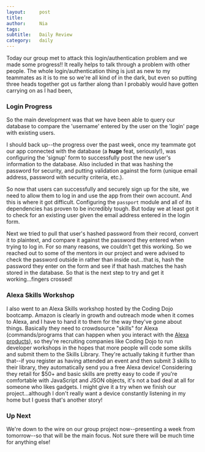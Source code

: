 ```yaml
---
layout:     post
title:      
author:     Nia
tags: 		  
subtitle:  	Daily Review
category:   daily
---
```


Today our group met to attack this login/authentication problem and we made some progress!! It really helps to talk through a problem with other people. The whole login/authentication thing is just as new to my teammates as it is to me so we're all kind of in the dark, but even so putting three heads together got us farther along than I probably would have gotten carrying on as I had been,

### Login Progress

So the main development was that we have been able to query our database to compare the 'username' entered by the user on the 'login' page with existing users.

I should back up--the progress over the past week, once my teammate got our app connected with the database (a **huge** feat, seriously!), was configuring the 'signup' form to successfully post the new user's information to the database. Also included in that was hashing the password for security, and putting validation against the form (unique email address, password with security criteria, etc.).

So now that users can successfully and securely sign up for the site, we need to allow them to log in and use the app from their own account. And this is where it got difficult. Configuring the `passport` module and all of its dependencies has proven to be incredibly tough. But today we at least got it to check for an existing user given the email address entered in the login form.

Next we tried to pull that user's hashed password from their record, convert it to plaintext, and compare it against the password they entered when trying to log in. For so many reasons, we couldn't get this working. So we reached out to some of the mentors in our project and were advised to check the password outside in rather than inside out...that is, hash the password they enter on the form and see if that hash matches the hash stored in the database. So that is the next step to try and get it working...fingers crossed!

### Alexa Skills Workshop

I also went to an Alexa Skills workshop hosted by the Coding Dojo bootcamp. Amazon is clearly in growth and outreach mode when it comes to Alexa, and I have to hand it to them for the way they've gone about things. Basically they need to crowdsource "skills" for Alexa (commands/programs that can happen when you interact with the [Alexa products](https://www.amazon.com/Amazon-Echo-And-Alexa-Devices/b?ie=UTF8&node=9818047011)), so they're recruiting companies like Coding Dojo to run developer workshops in the hopes that more people will code some skills and submit them to the Skills Library. They're actually taking it further than that--if you register as having attended an event and then submit 3 skills to their library, they automatically send you a free Alexa device! Considering they retail for $50+ and basic skills are pretty easy to code if you're comfortable with JavaScript and JSON objects, it's not a bad deal at all for someone who likes gadgets. I might give it a try when we finish our project...although I don't really want a device constantly listening in my home but I guess that's another story!

### Up Next

We're down to the wire on our group project now--presenting a week from tomorrow--so that will be the main focus. Not sure there will be much time for anything else!
